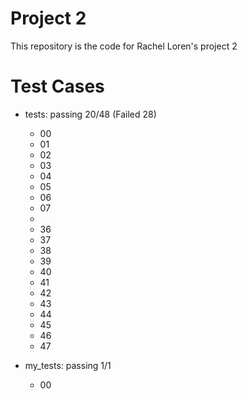 # Project 2

This repository is the code for Rachel Loren's project 2

# Test Cases
- tests: passing 20/48 (Failed 28)
    - 00
    - 01
    - 02
    - 03
    - 04
    - 05
    - 06
    - 07
    -
    - 36
    - 37
    - 38
    - 39
    - 40
    - 41
    - 42
    - 43
    - 44
    - 45
    - 46
    - 47

- my_tests: passing 1/1
    - 00
